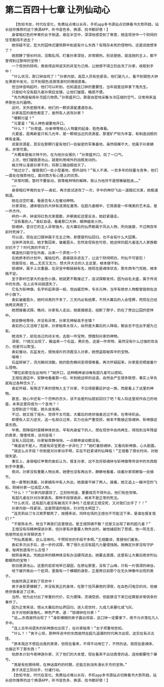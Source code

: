 # 第二百四十七章 让列仙动心
        【告知书友，时代在变化，免费站点难以长存，手机app多书源站点切换看书大势所趋，站长给你推荐的这个换源APP，听书音色多、换源、找书都好使！】
       身穿暗红色的甲胄的女子倒退，悬在半空中，深深地感受到了寒意，她连现世中一个财阀的住宅都闯不进去？
       她惊疑不定，宏大的园林式建筑群中到底有什么东西？有残存未死的怪物吗，还是说她想多了？
       她寂静了很长时间，没敢乱闯，盯着孙家深处，非常眼热。别说是她，就连她的主上，都不曾得到过那样的宝物！
       一个现世的财阀，竟收得这样逆天的异宝为己用，让她恨不得立刻血洗了孙家，收取到手中！
       “什么状况，那口钟自鸣了！”孙家内部，高层人员有些紧张，他们是凡人，看不到银色大钟在黑夜中发光，见不到银色涟漪荡漾时的瑰丽景象。
       但当钟音响起时，他们可以听到，也知道这口钟的重要性，当年就是这样拿下鬼先生。
       只是如今没有超凡者孙荣廷坐镇，让他们皱眉，略感不便。
       “先为两座秘库补充超凡物质。”孙荣盛开口，那是自密地采集与冷压缩的空气，日常用来滋养那些古代器物。
       这时，天外密报传来，他们的一颗资源星遭遇攻击。
       孙家高层的面色都变了，居然有人进攻孙家？
       “哪颗行星？”
       “元夏星！”有人神色凝重地开口。
       “什么？！”孙荣盛、孙承坤等核心人物霍的起身，脸色难看。
       元夏星，距离新星只有几光年，是一颗相当近的资源星，那里矿产较为丰富，有制造战舰的稀有金属。
       说是资源星，其实在那颗行星有他们一处秘密的军事基地，虽然规模不大，但属于孙家嫡系，非常可靠。
       “大概率是格兰特干的，在为他孙女报仇！”孙荣盛开口，叹了一口气。
       上次，他们摧毁源池山，就是利用域外的战舰发动的。
       格兰特认准是孙家干的，将那三艘战舰给灭了。
       “他过分了，摧毁我们一处小型基地，想开战吗？”有人不满，一百多年的较量与竞争，他们一直处在强势地位，面对西方有心理上的优势。
       “非常时期，暂时不要妄动，我等格林特的解释，我认为他并不是想撕破脸皮……”
       ……
       身穿暗红甲胄的女子——袁虹，再次尝试进攻了一次，手中的神印飞出一道殷红光束，她极速倒退。
       她在远空盯着，看是否有人在催动神物。
       孙家深处，通体银白的大钟有涟漪在激荡，在超凡者眼中，它简直是一件瑰美的艺术品，是一件杰作。
       砰的一声，钟波将红色光束震散，并朝袁虹这里反击，她赶紧遁走。
       “没有看到人。”袁虹自语，看着那口大钟，眼神越发火热。
       锁魂钟，昔日它的主人异常强大，在大幕后的仙界都属于风云人物，所向披靡，不过两百年前时死掉了。
       可以说，现在这口银钟属于无主之物，即便是列仙回归，也不会有什么大因果。
       当钟声消失后，她才敢回来，皱着眉头，忽然发现有些可悲，她这样的超凡者连凡人家族都对抗不了？时代真的不同了。
       难道他只能守在外面，出来一个弄死一个？
       在她原本的计划中，摧枯拉朽，直接就杀进去了，让这个财阀明白，列仙不可冒犯！
       但是现在，她……无言又无力，想大开大合的入主这里，根本做不到。
       锁魂钟，属于上古重器，在异宝中都赫赫有名，她现在是魂体状态，那东西专门克她，根本搞不定。
       至于那杆巴掌大的金色小旗，她就更不敢接近了，连试探都发怵，因为凶名太盛，属于传说中的东西，在上古年间就遗失了。
       它名为斩神旗，名字听起来很一般，但凶威恐怖，专杀元神，当年有绝世人物都曾栽倒在这杆小旗下。
       袁虹皱着眉头，她时间真的不多了，三天内必有结果，不然大幕后的人会怪罪，而现在已经快两天两夜了。
       她想接着试探。晚间，孙家有人走出，她直接掳走，扭断了脖子，扔在了旁边公园的密林中。
       她安静地等待，并没有异常，孙家无神秘高手坐镇？
       袁虹的心又活络了起来，孙家秘库太惊人，纵然是大幕后的人降临，都会忍不住出手据为己有。
       她消失了，前往自己的闭关地，去取一件宝物，想搜刮孙家的神物。
       深夜，??她又出现了，搬运来一个石盆，黑灰色，这是一件奇物，虽然没有什么过强的攻击力，但是可以聚宝。
       袁虹催动，石盆发光，很快成片的流霞没入孙家，她想盗取秘库中的宝物。
       喀嚓！
       石盆碎掉了，流光瞬间消散。她的脸色瞬间变得很难看，再次怀疑起来，孙家是否栖居着什么怪物。
       “哪位前辈住在此地吗？”她开口，这种精神波动唯有超凡者可以感知。
       王煊在酒店中，安静地看着那一切，听到她这样的话语，自然会产生很多联想，事实上早先就有过各种念头了。
       袁虹怀疑，有残活下来的怪物入主了孙家，不见得是要庇护这一族，而是看上了这里的神物。
       甚至，她心中还有一个恐怖的念头，该不会是列仙提前回归了吧？有人将这里视作自己的地盘，未来这里将成为一个圣地？！
       当想到这个可能，她头皮发麻。
       不过，她又摇了摇头，觉得不太可能，大幕后的绝世强者还过不来，在等待机会。
       即便有人实力逆天，送一名部众过来，实力也会严重受损，根本不敢接近锁魂钟、斩神旗这类东西。
       毕竟，刚降临时是精神体状态，罕有肉身留下的人，想在现世中血肉再生，得找到当年残留的真骨，慢慢培育，谈何容易！
       没有人回应她，孙家秘库静悄悄，一点精神波动都没有。
       “难道说不是人，而是有异宝更进一步异化了？”她盯着锁魂钟，又看向斩神旗，心头剧震。
       “就这么点手段？你倒是对孙家动手啊，实在不赶紧请列仙降临！”王煊看了很长时间，对她很失望。
       事实上，身穿暗红甲胄的袁虹认为，报复孙家，远不及将锁魂钟与斩神旗等传说中的东西取到手中重要。
       夜间，孙家没有重要人物出来，她便也没有再出手，静静地看着，绕着孙家观察每一处细节。
       她一直等到清晨，孙家嫡系中有人外出，她直接干掉了两人。接着，她又追上一艘冲空的飞船，刚掉孙家一位高层人物。
       “什么！？”孙家内部震惊了，立刻吩咐道，重要成员不得外出，他们有些惊悚。
       有超凡者在针对孙家直系，那种手段很诡异，根本不是正常的死法。
       “什么状况，还有超凡者没有被消灭干净吗？还是说王煊没死，又对我们出手了？！”
       孙家内部一阵紧张，这是预谋的暗杀，针对性太明显了。
       “连克莉丝汀与汉索罗都死了，按理来说，同样在场的王煊也不可能活下来，是谁在报复我们？”
       “不是陈永杰，他当下离我们这里很远。是王煊阴魂不散？还是又出现了新的超凡者？”
       王煊没有将精神探进孙家，但孙家有非重要人物外出时，被他捕捉到了思感，他一阵无言，他居然处在半背锅状态？
       “列仙真废柴，这么没用吗，干预现世的手段不多啊。”王煊腹诽，真替他们着急。
       袁虹多次出手后，进一步的试探，等了很久也没有超凡力量侵蚀她。她确定孙家没有守护者，秘库到底有什么古怪？
       她转身离去，凭她这样的精神体没有办法硬闯进去，她要去禀报，这里有让大幕后绝世列仙都眼热的宝物！
       依旧是源池山，这里的岩浆地早已凝固，在原址那里，没有了山峰，只有一片很深的峡谷。
       地下被开凿出一个岩洞，里面有一个模糊的身影，正是两日前那个在无头神像中出现的男子。
       他居然真正来到了现世中！
       男子身影更模糊了，并没有真正的身体，在那个狂风暴雨的深夜，在血色闪电交织间，他被绝世强者送了过来。
       当然，他为此付出了惨重的代价，实力骤降，灵魂受损，但能够活下来已经算是非常侥幸的事件了。
       因为正常来说，想从大幕后的仙界回归，进入现世时，九成几率要化成飞灰。
       女子对他躬身施礼，神色严肃，道：“锁魂钟在孙家！”
       “这……东西居然出现了？”身影模糊的男子露出惊容，这口钟一定要拿下，绝不允许落在凡人手中。
       “连上古年间遗失的斩神旗也出现了，在孙家秘库！”女子郑重地告知。
       “什么？！”男子心惊，那种传说中的东西居然在超凡退潮的时代再次出现，这实在有点古怪。
       “原本我还不想启出我的真骨，但现在看来，不得不动用它了，不然的话，我现在是魂体，也接近不了那东西！”
       他原本计划今夜神游孙家，灭了他们的大本营，现在看来不出动真骨的话，连他都要吃个暴亏。
       “真是有些期待啊，在神话腐朽的时期，还能见到消失漫长岁月的宝物。”
       男子决定立刻动手，付诸行动。
       【告知书友，时代在变化，免费站点难以长存，手机app多书源站点切换看书大势所趋，站长给你推荐的这个换源APP，听书音色多、换源、找书都好使！】
